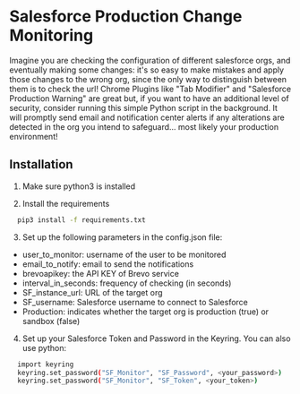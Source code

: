 
# Salesforce Production Change Monitoring

Imagine you are checking the configuration of different salesforce orgs, and eventually making some changes: it's so easy to make mistakes and apply those changes to the wrong org, since the only way to distinguish between them is to check the url!
Chrome Plugins like "Tab Modifier" and "Salesforce Production Warning" are great but, if you want to have an additional level of security, consider running this simple Python script in the background. It will promptly send email and notification center alerts if any alterations are detected in the org you intend to safeguard... most likely your production environment!

## Installation

1) Make sure python3 is installed

2) Install the requirements 

```bash
  pip3 install -f requirements.txt
```

3) Set up the following parameters in the config.json file: 
- user_to_monitor: username of the user to be monitored
- email_to_notify: email to send the notifications
- brevoapikey: the API KEY of Brevo service
- interval_in_seconds: frequency of checking (in seconds)
- SF_instance_url: URL of the target org
- SF_username: Salesforce username to connect to Salesforce
- Production: indicates whether the target org is production (true) or sandbox (false)


4) Set up your Salesforce Token and Password in the Keyring.
You can also use python:

```bash
  import keyring
  keyring.set_password("SF_Monitor", "SF_Password", <your_password>)
  keyring.set_password("SF_Monitor", "SF_Token", <your_token>)
```